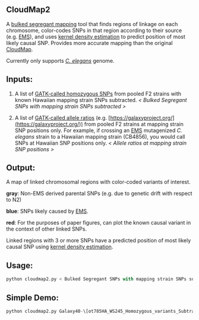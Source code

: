 ## CloudMap2

A [bulked segregant mapping](https://en.wikipedia.org/wiki/Bulked_segregant_analysis) tool that finds regions of linkage on each chromosome, color-codes SNPs in that region according to their source (e.g. [EMS](https://en.wikipedia.org/wiki/Ethyl_methanesulfonate)), and uses [kernel density estimation](https://en.wikipedia.org/wiki/Kernel_density_estimation) to predict position of most likely causal SNP. Provides more accurate mapping than the original [CloudMap](https://www.ncbi.nlm.nih.gov/pubmed/23051646).

Currently only supports [*C. elegans*](https://en.wikipedia.org/wiki/Caenorhabditis_elegans) genome.


## Inputs:
1) A list of [GATK-called homozygous SNPs](https://software.broadinstitute.org/gatk/) from pooled F2 strains with known Hawaiian mapping strain SNPs subtracted. *< Bulked Segregant SNPs with mapping strain SNPs subtracted >*

2) A list of [GATK-called allele ratios](https://software.broadinstitute.org/gatk/) (e.g. [https://galaxyproject.org/](https://galaxyproject.org/)) from pooled F2 strains at mapping strain SNP positions only. For example, if crossing an [EMS](https://en.wikipedia.org/wiki/Ethyl_methanesulfonate) mutagenized *C. elegans* strain to a Hawaiian mapping strain (CB4856), you would call SNPs at Hawaiian SNP positions only. *< Allele ratios at mapping strain SNP positions >*


## Output:

A map of linked chromosomal regions with color-coded variants of interest.

**gray**: Non-EMS derived parental SNPs (e.g. due to genetic drift with respect to N2)

**blue**: SNPs likely caused by [EMS](https://en.wikipedia.org/wiki/Ethyl_methanesulfonate).

**red**: For the purposes of paper figures, can plot the known causal variant in the context of other linked SNPs.

Linked regions with 3 or more SNPs have a predicted position of most likely causal SNP using [kernel density estimation](https://en.wikipedia.org/wiki/Kernel_density_estimation). 


## Usage:
```python
python cloudmap2.py < Bulked Segregant SNPs with mapping strain SNPs subtracted > < Allele ratios at mapping strain SNP positions > -o <output pdf>
```


## Simple Demo:
```python
python cloudmap2.py Galaxy40-\[ot785HA_WS245_Homozygous_variants_SubtractedHobertHawaiianHomozygousAndHeterozygous\].vcf Galaxy45-\[ot785HA_VariantsAtHighQualityHAPositions_MQ30_WS245_DP_0_BiallelicPositions_SNPsOnly\].vcf -o ot785.pdf
```